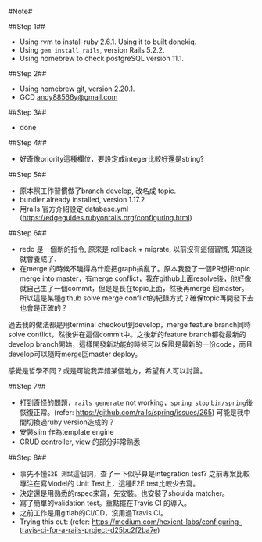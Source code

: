 #Note#

##Step 1##

* Using rvm to install ruby 2.6.1. Using it to built donekiq.
* Using `gem install rails`, version Rails 5.2.2.
* Using homebrew to check postgreSQL version 11.1.

##Step 2##

* Using homebrew git, version 2.20.1.
* GCD <andy88566y@gmail.com>

##Step 3##

* done

##Step 4##

* 好奇像priority這種欄位，要設定成integer比較好還是string?

##Step 5##

* 原本照工作習慣做了branch develop, 改名成 topic.
* bundler already installed, version 1.17.2
* 用rails 官方介紹設定 database.yml (https://edgeguides.rubyonrails.org/configuring.html)

##Step 6##

* redo 是一個新的指令, 原來是 rollback + migrate, 以前沒有這個習慣, 知道後就會養成了.
* 在merge 的時候不曉得為什麼把graph搞亂了。原本我發了一個PR想把topic merge into master，有merge conflict，我在github上面resolve後，他好像就自己生了一個commit，但是是長在topic上面，然後再merge 回master。所以這是某種github solve merge conflict的紀錄方式？確保topic再開發下去也會是正確的？

過去我的做法都是用terminal checkout到develop，merge feature branch同時solve conflict，然後併在這個commit中。之後新的feature branch都從最新的develop branch開始，這樣開發新功能的時候可以保證是最新的一份code，而且develop可以隨時merge回master deploy。

感覺是哲學不同？或是可能我弄錯某個地方，希望有人可以討論。

##Step 7##

* 打到奇怪的問題，`rails generate` not working，`spring stop` `bin/spring`後恢復正常。(refer: https://github.com/rails/spring/issues/265) 可能是我中間切換過ruby version造成的？
* 安裝slim 作為template engine
* CRUD controller, view 的部分非常熟悉

##Step 8##

* 事先不懂`E2E 測試`這個詞，查了一下似乎算是integration test? 之前專案比較專注在寫Model的 Unit Test上，這種E2E test比較少去寫。
* 決定還是用熟悉的rspec來寫，先安裝。也安裝了shoulda matcher。
* 寫了簡單的validation test。重點擺在Travis CI 的導入。
* 之前工作是用gitlab的CI/CD，沒用過Travis CI。
* Trying this out: (refer: https://medium.com/hexient-labs/configuring-travis-ci-for-a-rails-project-d25bc2f2ba7e)

